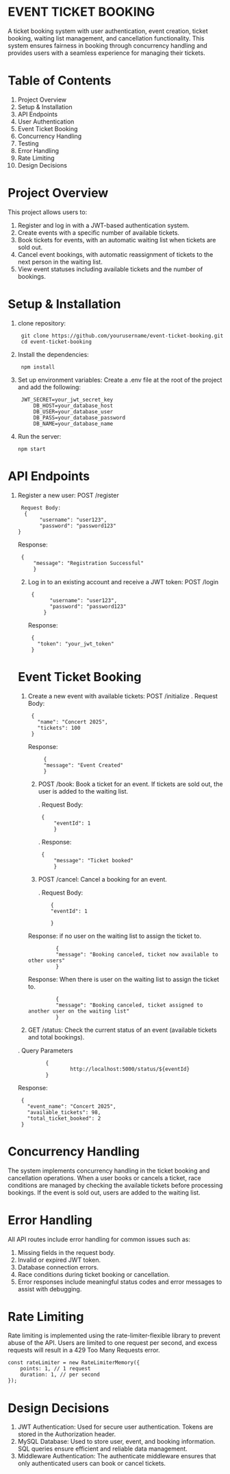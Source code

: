 # EVENT TICKET BOOKING
A ticket booking system with user authentication, event creation, ticket booking, waiting list management, and cancellation functionality. This system ensures fairness in booking through concurrency handling and provides users with a seamless experience for managing their tickets.

# Table of Contents
1. Project Overview
2. Setup & Installation
3. API Endpoints
4. User Authentication
5. Event Ticket Booking
6. Concurrency Handling
7. Testing
8. Error Handling
9. Rate Limiting
10. Design Decisions

# Project Overview

This project allows users to:
1. Register and log in with a JWT-based authentication system.
2. Create events with a specific number of available tickets.
3. Book tickets for events, with an automatic waiting list when tickets are sold out.
4. Cancel event bookings, with automatic reassignment of tickets to the next person in the waiting list.
5. View event statuses including available tickets and the number of bookings.

# Setup & Installation
1. clone repository:
   
		git clone https://github.com/yourusername/event-ticket-booking.git
		cd event-ticket-booking

2. Install the dependencies:
	
   		npm install

3. Set up environment variables: Create a .env file at the root of the project and add the following:

	   	JWT_SECRET=your_jwt_secret_key
			DB_HOST=your_database_host
			DB_USER=your_database_user
			DB_PASS=your_database_password
			DB_NAME=your_database_name

4. Run the server:

       npm start

	
# API Endpoints
1. Register a new user: POST /register

	 	Request Body:
	     {
			  "username": "user123",
			  "password": "password123"
       }
	Response:

   		{
  			"message": "Registration Successful"
			}

	2. Log in to an existing account and receive a JWT token: POST /login

	    	{
				  "username": "user123",
				  "password": "password123"
				}
		Response:

			{
			  "token": "your_jwt_token"
			}

	# Event Ticket Booking

	1. Create a new event with available tickets: POST /initialize
    . Request Body:

			{
			  "name": "Concert 2025",
			  "tickets": 100
			}
		Response:

				{
  				"message": "Event Created"
				}

		2. POST /book: Book a ticket for an event. If tickets are sold out, the user is added to the waiting list.

			. Request Body:

     			{
  					"eventId": 1
					}

			. Response:
     
     			{
  					"message": "Ticket booked"
					}

		 3. POST /cancel: Cancel a booking for an event.

			. Request Body:

		 			{
  					"eventId": 1
   
					}

		Response: if no user on the waiting list to assign the ticket to.

					{
  					"message": "Booking canceled, ticket now available to other users"
					}

		Response: When there is user on the waiting list to assign the ticket to.


					{
  					"message": "Booking canceled, ticket assigned to another user on the waiting list"
					}


	4. GET /status: Check the current status of an event (available tickets and total bookings).

    . Query Parameters

	 			{
						http://localhost:5000/status/${eventId}
				}

	Response:

		{
		  "event_name": "Concert 2025",
		  "available_tickets": 98,
		  "total_ticket_booked": 2
		}



# Concurrency Handling
The system implements concurrency handling in the ticket booking and cancellation operations. When a user books or cancels a ticket, race conditions are managed by checking the available tickets before processing bookings. If the event is sold out, users are added to the waiting list.


# Error Handling
All API routes include error handling for common issues such as:
1. Missing fields in the request body.
2. Invalid or expired JWT token.
3. Database connection errors.
4. Race conditions during ticket booking or cancellation.
5. Error responses include meaningful status codes and error messages to assist with debugging.


# Rate Limiting
Rate limiting is implemented using the rate-limiter-flexible library to prevent abuse of the API. Users are limited to one request per second, and excess requests will result in a 429 Too Many Requests error.

	const rateLimiter = new RateLimiterMemory({
	    points: 1, // 1 request
	    duration: 1, // per second
	});


# Design Decisions

1. JWT Authentication: Used for secure user authentication. Tokens are stored in the Authorization header.
2. MySQL Database: Used to store user, event, and booking information. SQL queries ensure efficient and reliable data management.
3. Middleware Authentication: The authenticate middleware ensures that only authenticated users can book or cancel tickets.


 
